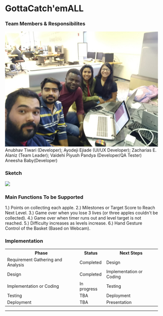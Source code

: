 # GottaCatch'emALL
### Team Members & Responsibilites
<img src = "group15.jpg">
<caption>Anubhav Tiwari (Developer); Ayodeji Ejiade (UI/UX Developer); Zacharias E. Alaniz (Team Leader); Vaidehi Piyush Pandya (Developer/QA Tester) Aneesha Baby(Developer)</caption>


### Sketch
<img src = "sketch.jpg">

### Main Functions To be Supported
1.) Points on collecting each apple.
2.) Milestones or Target Score to Reach Next Level.
3.) Game over when you lose 3 lives (or three apples couldn't be collected).
4.) Game over when timer runs out and level target is not reached.
5.) Difficulty increases as levels increase.
6.) Hand Gesture Control of the Basket (Based on Webcam).

### Implementation
<table width="100%">
<tr>
<th>Phase</th><th>Status</th><th>Next Steps</th>
</tr>

<tr>
<td>Requirement Gathering and Analysis</td><td>Completed</td><td>Design</td>
</tr>

<tr>
<td>Design</td><td>Completed</td><td>Implementation or Coding</td>
</tr>


<tr>
<td>Implementation or Coding</td><td> In progress</td><td>Testing</td>
</tr>


<tr>
<td>Testing</td><td>TBA</td><td>Deployment</td>
</tr>

<tr>
<td>Deployment</td><td>TBA</td><td>Presentation</td>
</tr>


</table>

- - - -
